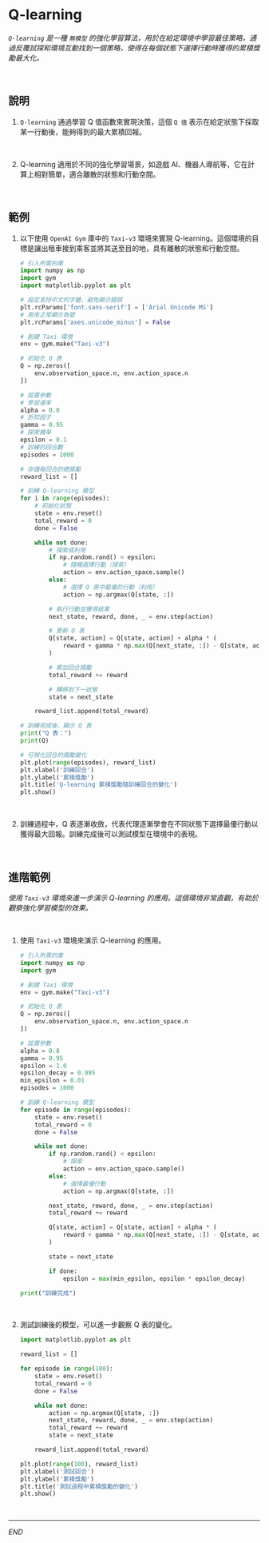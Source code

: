 # Q-learning

_`Q-learning` 是一種 `無模型` 的強化學習算法，用於在給定環境中學習最佳策略，通過反覆試探和環境互動找到一個策略，使得在每個狀態下選擇行動時獲得的累積獎勵最大化。_

<br>

## 說明

1. `Q-learning` 通過學習 Q 值函數來實現決策，這個 `Q 值` 表示在給定狀態下採取某一行動後，能夠得到的最大累積回報。

<br>

2. Q-learning 適用於不同的強化學習場景，如遊戲 AI、機器人導航等，它在計算上相對簡單，適合離散的狀態和行動空間。

<br>

## 範例

1. 以下使用 `OpenAI Gym` 庫中的 `Taxi-v3` 環境來實現 Q-learning。這個環境的目標是讓出租車接到乘客並將其送至目的地，具有離散的狀態和行動空間。

    ```python
    # 引入所需的庫
    import numpy as np
    import gym
    import matplotlib.pyplot as plt

    # 設定支持中文的字體，避免顯示錯誤
    plt.rcParams['font.sans-serif'] = ['Arial Unicode MS']
    # 用來正常顯示負號
    plt.rcParams['axes.unicode_minus'] = False

    # 創建 Taxi 環境
    env = gym.make("Taxi-v3")

    # 初始化 Q 表
    Q = np.zeros([
        env.observation_space.n, env.action_space.n
    ])

    # 設置參數
    # 學習速率
    alpha = 0.8
    # 折扣因子
    gamma = 0.95
    # 探索機率
    epsilon = 0.1
    # 訓練的回合數
    episodes = 1000

    # 存儲每回合的總獎勵
    reward_list = []

    # 訓練 Q-learning 模型
    for i in range(episodes):
        # 初始化狀態
        state = env.reset()
        total_reward = 0
        done = False

        while not done:
            # 探索或利用
            if np.random.rand() < epsilon:
                # 隨機選擇行動（探索）
                action = env.action_space.sample()
            else:
                # 選擇 Q 表中最優的行動（利用）
                action = np.argmax(Q[state, :])

            # 執行行動並獲得結果
            next_state, reward, done, _ = env.step(action)

            # 更新 Q 表
            Q[state, action] = Q[state, action] + alpha * (
                reward + gamma * np.max(Q[next_state, :]) - Q[state, action]
            )

            # 累加回合獎勵
            total_reward += reward

            # 轉移到下一狀態
            state = next_state

        reward_list.append(total_reward)

    # 訓練完成後，顯示 Q 表
    print("Q 表：")
    print(Q)

    # 可視化回合的獎勵變化
    plt.plot(range(episodes), reward_list)
    plt.xlabel('訓練回合')
    plt.ylabel('累積獎勵')
    plt.title('Q-learning 累積獎勵隨訓練回合的變化')
    plt.show()
    ```

<br>

2. 訓練過程中，Q 表逐漸收斂，代表代理逐漸學會在不同狀態下選擇最優行動以獲得最大回報。訓練完成後可以測試模型在環境中的表現。

<br>

## 進階範例

_使用 `Taxi-v3` 環境來進一步演示 Q-learning 的應用。這個環境非常直觀，有助於觀察強化學習模型的效果。_

<br>

1. 使用 `Taxi-v3` 環境來演示 Q-learning 的應用。

    ```python
    # 引入所需的庫
    import numpy as np
    import gym

    # 創建 Taxi 環境
    env = gym.make("Taxi-v3")

    # 初始化 Q 表
    Q = np.zeros([
        env.observation_space.n, env.action_space.n
    ])

    # 設置參數
    alpha = 0.8 
    gamma = 0.95
    epsilon = 1.0
    epsilon_decay = 0.995
    min_epsilon = 0.01
    episodes = 1000

    # 訓練 Q-learning 模型
    for episode in range(episodes):
        state = env.reset()
        total_reward = 0
        done = False

        while not done:
            if np.random.rand() < epsilon:
                # 探索
                action = env.action_space.sample()
            else:
                # 選擇最優行動
                action = np.argmax(Q[state, :])

            next_state, reward, done, _ = env.step(action)
            total_reward += reward

            Q[state, action] = Q[state, action] + alpha * (
                reward + gamma * np.max(Q[next_state, :]) - Q[state, action]
            )

            state = next_state

            if done:
                epsilon = max(min_epsilon, epsilon * epsilon_decay)

    print("訓練完成")
    ```

<br>

2. 測試訓練後的模型，可以進一步觀察 Q 表的變化。

    ```python
    import matplotlib.pyplot as plt

    reward_list = []

    for episode in range(100):
        state = env.reset()
        total_reward = 0
        done = False

        while not done:
            action = np.argmax(Q[state, :])
            next_state, reward, done, _ = env.step(action)
            total_reward += reward
            state = next_state

        reward_list.append(total_reward)

    plt.plot(range(100), reward_list)
    plt.xlabel('測試回合')
    plt.ylabel('累積獎勵')
    plt.title('測試過程中累積獎勵的變化')
    plt.show()
    ```

<br>

___

_END_